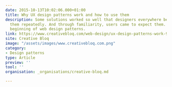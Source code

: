 ```yaml
---
date: 2015-10-13T10:02:06.000+01:00
title: Why UX design patterns work and how to use them
description: Some solutions worked so well that designers everywhere began to use
  them repeatedly. And through familiarity, users came to expect them. This was the
  beginning of web design patterns.
link: https://www.creativebloq.com/web-design/ux-design-patterns-work-91516961
site: Creative Bloq
image: "/assets/images/www.creativebloq.com.png"
category:
- Design patterns
type: Article
preview: ''
tool: ''
organisation: _organisations/creative-bloq.md

---
```

